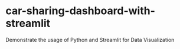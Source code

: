 # car-sharing-dashboard-with-streamlit
Demonstrate the usage of Python and Streamlit for Data Visualization
